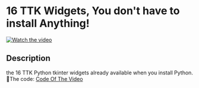 # 16 TTK Widgets, You don't have to install Anything!

[![Watch the video](https://img.youtube.com/vi/OTrbTBqfly8/hqdefault.jpg)](https://youtu.be/OTrbTBqfly8)

## Description

the 16 TTK Python tkinter widgets already available when you install Python. 
🔗The code:
[Code Of The Video](https://github.com/DigitalCreationsLibrary/YouTube-Library/blob/main/Python%20Tkinter%20Widgets/ttk_oneshot.py)
